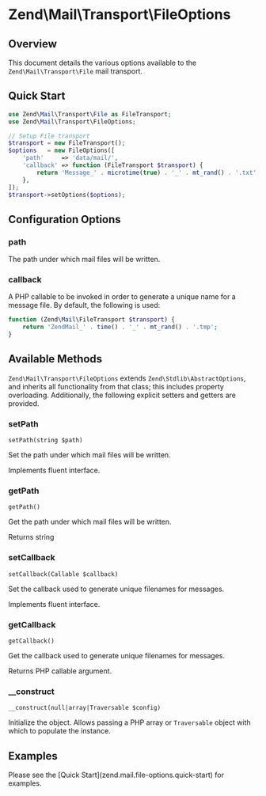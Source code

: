 # Zend\\Mail\\Transport\\FileOptions

## Overview

This document details the various options available to the `Zend\Mail\Transport\File` mail
transport.

## Quick Start

```php
use Zend\Mail\Transport\File as FileTransport;
use Zend\Mail\Transport\FileOptions;

// Setup File transport
$transport = new FileTransport();
$options   = new FileOptions([
    'path'     => 'data/mail/',
    'callback' => function (FileTransport $transport) {
        return 'Message_' . microtime(true) . '_' . mt_rand() . '.txt';
    },
]);
$transport->setOptions($options);
```

## Configuration Options

### path

The path under which mail files will be written.


### callback

A PHP callable to be invoked in order to generate a unique name for a message file. By default, the
following is used:

```php
function (Zend\Mail\FileTransport $transport) {
    return 'ZendMail_' . time() . '_' . mt_rand() . '.tmp';
}
```

## Available Methods

`Zend\Mail\Transport\FileOptions` extends `Zend\Stdlib\AbstractOptions`, and inherits all
functionality from that class; this includes property overloading. Additionally, the following
explicit setters and getters are provided.

### setPath
`setPath(string $path)`

Set the path under which mail files will be written.

Implements fluent interface.

<!-- -->

### getPath
`getPath()`

Get the path under which mail files will be written.

Returns string

<!-- -->

### setCallback
`setCallback(Callable $callback)`

Set the callback used to generate unique filenames for messages.

Implements fluent interface.

<!-- -->

### getCallback
`getCallback()`

Get the callback used to generate unique filenames for messages.

Returns PHP callable argument.

<!-- -->

### \_\_construct
`__construct(null|array|Traversable $config)`

Initialize the object. Allows passing a PHP array or `Traversable` object with which to populate the
instance.

## Examples

Please see the \[Quick Start\](zend.mail.file-options.quick-start) for examples.
